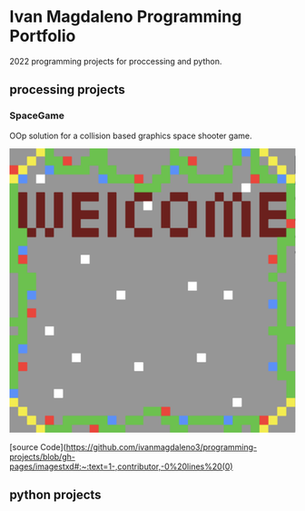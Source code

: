 # Ivan Magdaleno Programming Portfolio

2022 programming projects for proccessing and python.

## processing projects 

### SpaceGame
OOp solution for a collision based graphics space shooter game.

![SpaceGame](https://github.com/ivanmagdaleno3/programming-projects/blob/gh-pages/images/sg1.png?raw=true)

[source Code](https://github.com/ivanmagdaleno3/programming-projects/blob/gh-pages/imagestxd#:~:text=1-,contributor,-0%20lines%20(0)

## python projects 

